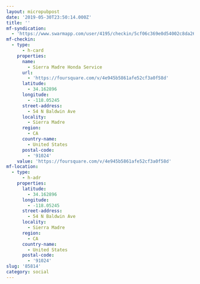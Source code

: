 ```yaml
---
layout: micropubpost
date: '2019-05-30T23:50:14.000Z'
title: ''
mf-syndication:
  - 'https://www.swarmapp.com/user/4195/checkin/5cf06c369e0d54002c8da268'
mf-checkin:
  - type:
      - h-card
    properties:
      name:
        - Sierra Madre Honda Service
      url:
        - 'https://foursquare.com/v/4e945b5861afe52cf3a0f58d'
      latitude:
        - 34.162896
      longitude:
        - -118.05245
      street-address:
        - 54 N Baldwin Ave
      locality:
        - Sierra Madre
      region:
        - CA
      country-name:
        - United States
      postal-code:
        - '91024'
    value: 'https://foursquare.com/v/4e945b5861afe52cf3a0f58d'
mf-location:
  - type:
      - h-adr
    properties:
      latitude:
        - 34.162896
      longitude:
        - -118.05245
      street-address:
        - 54 N Baldwin Ave
      locality:
        - Sierra Madre
      region:
        - CA
      country-name:
        - United States
      postal-code:
        - '91024'
slug: '85814'
category: social
---
```

